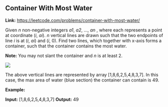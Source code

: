 ## Container With Most Water

**Link:** https://leetcode.com/problems/container-with-most-water/

Given _n_ non-negative integers _a1_, _a2_, ..., _an_ , where each represents a point at coordinate (_i_, _ai_). _n_ vertical lines are drawn such that the two endpoints of line _i_ is at (_i_, _ai_) and (_i_, 0). Find two lines, which together with x-axis forms a container, such that the container contains the most water.

**Note:** You may not slant the container and _n_ is at least 2.

![](https://s3-lc-upload.s3.amazonaws.com/uploads/2018/07/17/question_11.jpg)

The above vertical lines are represented by array \[1,8,6,2,5,4,8,3,7\]. In this case, the max area of water (blue section) the container can contain is 49.

**Example:**

**Input:** \[1,8,6,2,5,4,8,3,7\]
**Output:** 49